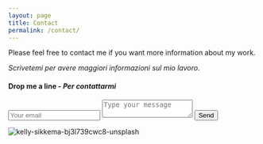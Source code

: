 ```yaml
---
layout: page
title: Contact
permalink: /contact/
---
```


Please feel free to contact me if you want more information about my work.

_Scrivetemi per avere maggiori informazioni sul mio lavoro._

<div id="contact">
        <h4>Drop me a line - <i>Per contattarmi</i></h4>
        <div id="contact-form">
                <form action="https://formspree.io/f/xgeryypd" method="POST">
                <input type="hidden" name="_subject" value="Contact request from personal website" />
                <input type="email" name="_replyto" placeholder="Your email" required>
                <textarea name="message" placeholder="Type your message" required></textarea>
                <button type="submit">Send</button>
            </form>
        </div>
    </div>
    
 
 ![kelly-sikkema-bj3l739cwc8-unsplash](https://user-images.githubusercontent.com/57620839/94664646-6d682f00-030b-11eb-894f-56618c6e798c.jpg)
